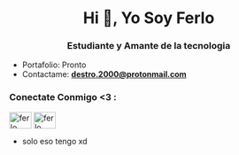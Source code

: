 <h1 align="center">Hi 👋, Yo Soy Ferlo </h1>
<h3 align="center">Estudiante y Amante de la tecnologia</h3>

- Portafolio: Pronto
- Contactame: **destro.2000@protonmail.com**
<h3 align="left">Conectate Conmigo <3 :</h3>
<p align="left">
<a href="https://twitter.com/ferlo_ofc" target="blank"><img align="center" src="https://raw.githubusercontent.com/rahuldkjain/github-profile-readme-generator/master/src/images/icons/Social/twitter.svg" alt="ferlo" height="30" width="40" /></a>
<a href="https://instagram.com/nando.com.js" target="blank"><img align="center" src="https://raw.githubusercontent.com/rahuldkjain/github-profile-readme-generator/master/src/images/icons/Social/instagram.svg" alt="ferlo" height="30" width="40" /></a>
  
- solo eso tengo xd
  
  
